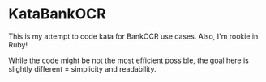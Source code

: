 # KataBankOCR

This is my attempt to code kata for BankOCR use cases. Also, I'm rookie in Ruby!

While the code might be not the most efficient possible, the goal here is slightly
different = simplicity and readability.

